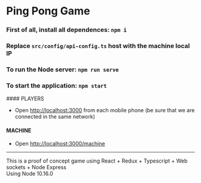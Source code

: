 # Ping Pong Game

### First of all, install all dependences: `npm i`
### Replace `src/config/api-config.ts` host with the machine local IP
### To run the Node server: `npm run serve`
### To start the application: `npm start`

#### PLAYERS
- Open [http://localhost:3000](http://localhost:3000) from each mobile phone (be sure that we are connected in the same network)

#### MACHINE
- Open [http://localhost:3000/machine](http://localhost:3000/machine)


---

This is a proof of concept game using React + Redux + Typescript + Web sockets + Node Express<br>
Using Node 10.16.0
